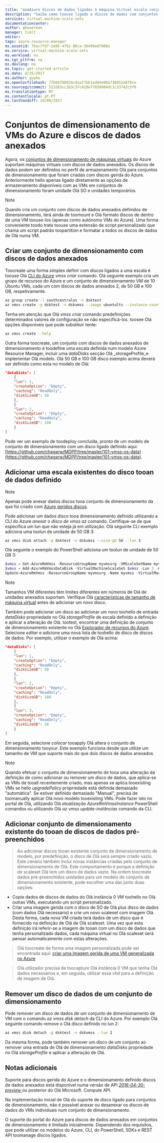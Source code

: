 ```yaml
---
title: "aaaAzure discos de dados ligados à máquina Virtual escala conjuntos | Microsoft Docs"
description: "Saiba como toouse ligado a discos de dados com conjuntos de dimensionamento de máquina virtual"
services: virtual-machine-scale-sets
documentationcenter: 
author: gbowerman
manager: timlt
editor: 
tags: azure-resource-manager
ms.assetid: 76ac7fd7-2e05-4762-88ca-3b499e87906e
ms.service: virtual-machine-scale-sets
ms.workload: na
ms.tgt_pltfrm: na
ms.devlang: na
ms.topic: get-started-article
ms.date: 4/25/2017
ms.author: guybo
ms.openlocfilehash: 77b66f80934c0aaf7bb1ad0de00a738052a878ce
ms.sourcegitcommit: 523283cc1b3c37c428e77850964dc1c33742c5f0
ms.translationtype: MT
ms.contentlocale: pt-PT
ms.lasthandoff: 10/06/2017
---
```

# <a name="azure-vm-scale-sets-and-attached-data-disks"></a>Conjuntos de dimensionamento de VMs do Azure e discos de dados anexados
Agora, os [conjuntos de dimensionamento de máquinas virtuais](/azure/virtual-machine-scale-sets/) do Azure suportam máquinas virtuais com discos de dados anexados. Os discos de dados podem ser definidos no perfil de armazenamento Olá para conjuntos de dimensionamento que foram criadas com discos gerida do Azure. Anteriormente hello apenas ligado diretamente as opções de armazenamento disponíveis com as VMs em conjuntos de dimensionamento foram unidade Olá SO e unidades temporários.

> [!NOTE]
>  Quando cria um conjunto com discos de dados anexados definidos de dimensionamento, terá ainda de toomount e Olá formato discos de dentro de uma VM toouse-los (apenas como autónomo VMs do Azure). Uma forma conveniente toodo trata toouse uma extensão de script personalizado que chama um script padrão toopartition e formatar a todos os discos de dados de Olá numa VM.

## <a name="create-a-scale-set-with-attached-data-disks"></a>Criar um conjunto de dimensionamento com discos de dados anexados
Toocreate uma forma simples definir com discos ligados a uma escala é toouse Olá [CLI do Azure](https://github.com/Azure/azure-cli) _vmss criar_ comando. Olá seguinte exemplo cria um grupo de recursos do Azure e um conjunto de dimensionamento VM de 10 Ubuntu VMs, cada um com discos de dados anexados 2, de 50 GB e 100 GB, respetivamente.
```bash
az group create -l southcentralus -n dsktest
az vmss create -g dsktest -n dskvmss --image ubuntults --instance-count 10 --data-disk-sizes-gb 50 100
```
Tenha em atenção que Olá _vmss criar_ comando predefinições determinados valores de configuração se não especificá-los. toosee Olá opções disponíveis que pode substituir tente:
```bash
az vmss create --help
```
Outra forma toocreate, um conjunto com discos de dados anexados de dimensionamento é toodefine uma escala definida num modelo Azure Resource Manager, incluir uma _dataDisks_ secção Olá _storageProfile_e implementar Olá modelo. Olá 50 GB e 100 GB disco exemplo acima deverá ser definido como esta no modelo de Olá:
```json
"dataDisks": [
    {
    "lun": 1,
    "createOption": "Empty",
    "caching": "ReadOnly",
    "diskSizeGB": 50
    },
    {
    "lun": 2,
    "createOption": "Empty",
    "caching": "ReadOnly",
    "diskSizeGB": 100
    }
]
```
Pode ver um exemplo de toodeploy concluída, pronto de um modelo de conjunto de dimensionamento com um disco ligado definido aqui: [https://github.com/chagarw/MDPP/tree/master/101-vmss-os-data](https://github.com/chagarw/MDPP/tree/master/101-vmss-os-data).

## <a name="adding-a-data-disk-tooan-existing-scale-set"></a>Adicionar uma escala existentes do disco tooan de dados definido
> [!NOTE]
>  Apenas pode anexar dados discos tooa conjunto de dimensionamento da que foi criado com [Azure geridos discos](./virtual-machine-scale-sets-managed-disks.md).

Pode adicionar um dados disco tooa dimensionamento definido utilizando a CLI do Azure _anexar o disco de vmss az_ comando. Certifique-se de que especifica um lun que não esteja já em utilização. Olá seguinte CLI exemplo adiciona uma toolun de unidade de 50 GB 3:
```bash
az vmss disk attach -g dsktest -n dskvmss --size-gb 50 --lun 3
```

Olá seguinte o exemplo do PowerShell adiciona um toolun de unidade de 50 GB 3:
```powershell
$vmss = Get-AzureRmVmss -ResourceGroupName myvmssrg -VMScaleSetName myvmss
$vmss = Add-AzureRmVmssDataDisk -VirtualMachineScaleSet $vmss -Lun 3 -Caching 'ReadWrite' -CreateOption Empty -DiskSizeGB 50 -StorageAccountType StandardLRS
Update-AzureRmVmss -ResourceGroupName myvmssrg -Name myvmss -VirtualMachineScaleSet $vmss
```

> [!NOTE]
> Tamanhos VM diferentes têm limites diferentes em números de Olá de unidades anexados suportam. Verifique Olá [características de tamanho de máquina virtual](../virtual-machines/windows/sizes.md) antes de adicionar um novo disco.

Também pode adicionar um disco ao adicionar um novo toohello de entrada _dataDisks_ propriedade no Olá _storageProfile_ de escala definido a definição e aplicar a alteração de Olá. tootest, encontrar uma definição de conjunto de dimensionamento existente no Olá [Explorador de recursos do Azure](https://resources.azure.com/). Selecione _editar_ e adicione uma nova lista de toohello de disco de discos de dados. Por exemplo, utilizar o exemplo de Olá acima:
```json
"dataDisks": [
    {
    "lun": 1,
    "createOption": "Empty",
    "caching": "ReadOnly",
    "diskSizeGB": 50
    },
    {
    "lun": 2,
    "createOption": "Empty",
    "caching": "ReadOnly",
    "diskSizeGB": 100
    },
    {
    "lun": 3,
    "createOption": "Empty",
    "caching": "ReadOnly",
    "diskSizeGB": 20
    }          
]
```

Em seguida, selecione _colocar_ tooapply Olá altera o conjunto de dimensionamento tooyour. Este exemplo funciona desde que utilize um tamanho de VM que suporte mais do que dois discos de dados anexados.

> [!NOTE]
> Quando efetuar o conjunto de dimensionamento de tooa uma alteração da definição de como adicionar ou remover um disco de dados, que aplica-se as VMs de tooall recentemente criado, mas apenas se aplica tooexisting VMs se hello _upgradePolicy_ propriedade está definida demasiado "automática". Se estiver definido demasiado "Manual", precisa de toomanually aplicar Olá novo modelo tooexisting VMs. Pode fazer isto no portal de Olá, utilizando Olá _atualização AzureRmVmssInstance_ PowerShell comandos ou utilizando Olá _az vmss update-instâncias_ comando da CLI.

## <a name="adding-pre-populated-data-disks-tooan-existent-scale-set"></a>Adicionar conjunto de dimensionamento existente do tooan de discos de dados pré-preenchidos 
> Ao adicionar discos tooan existente conjunto de dimensionamento de modelo, por predefinição, o disco de Olá será sempre criado vazio. Este cenário também inclui novas instâncias criadas pelo conjunto de dimensionamento de Olá. Este comportamento é porque a definição de scaleset Olá tem um disco de dados vazio. Na ordem toocreate dados pré-preenchidos unidades para um modelo de conjunto de dimensionamento existente, pode escolher uma das junto duas opções:

* Copie dados de discos de dados do Olá instância 0 VM toohello no Olá outras VMs, executando um script personalizado.
* Criar uma imagem gerida com o disco de SO de Olá plus disco de dados (com dados Olá necessário) e crie um novo scaleset com imagem Olá. Desta forma, cada nova VM criada terá dados de um disco que é fornecido na definição de Olá de Olá scaleset. Uma vez que esta definição irá referir-se a imagem de tooan com um disco de dados que tenha personalizado dados, cada máquina virtual no Olá scaleset será pensar automaticamente com estas alterações.

> Olá toocreate de forma uma imagem personalizada pode ser encontrada aqui: [criar uma imagem gerida de uma VM generalizada no Azure](/azure/virtual-machines/windows/capture-image-resource/) 

> Olá utilizador precisa de toocapture Olá instância 0 VM que tenha Olá dados necessários e, em seguida, utilizar essa vhd para a definição de imagem de Olá.

## <a name="removing-a-data-disk-from-a-scale-set"></a>Remover um disco de dados de um conjunto de dimensionamento
Pode remover um disco de dados de um conjunto de dimensionamento de VM com o comando _az vmss disk detach_ da CLI do Azure. Por exemplo Olá seguinte comando remove o Olá disco definido no lun 2:
```bash
az vmss disk detach -g dsktest -n dskvmss --lun 2
```  
Da mesma forma, pode também remover um disco de um conjunto ao remover uma entrada de Olá de dimensionamento _dataDisks_ propriedade no Olá _storageProfile_ e aplicar a alteração de Olá. 

## <a name="additional-notes"></a>Notas adicionais
Suporte para discos gerida do Azure e o dimensionamento definido discos de dados anexados está disponível numa versão de API [ _2016-04-30-preview_ ](https://github.com/Azure/azure-rest-api-specs/blob/master/arm-compute/2016-04-30-preview/swagger/compute.json) ou posterior do Olá Microsoft. Compute API.

Na implementação inicial de Olá do suporte de disco ligado para conjuntos de dimensionamento, não é possível anexar ou desanexar os discos de dados do VMs individuais num conjunto de dimensionamento.

O suporte do portal do Azure para discos de dados anexados em conjuntos de dimensionamento é limitado inicialmente. Dependendo dos requisitos, que pode utilizar os modelos do Azure, CLI, do PowerShell, SDKs e REST API toomanage discos ligados.


